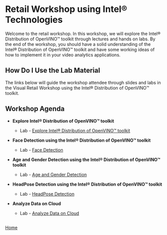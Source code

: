 # Retail Workshop using Intel® Technologies
Welcome to the retail workshop. In this workshop, we will explore the Intel® Distribution of OpenVINO™ toolkit through lectures and hands on labs. By the end of the workshop, you should have a solid understanding of the Intel® Distribution of OpenVINO™ toolkit and have some working ideas of how to implement it in your video analytics applications.
## How Do I Use the Lab Material
The links below will guide the workshop attendee through slides and labs in the Visual Retail Workshop using the Intel® Distribution of OpenVINO™ toolkit.

## Workshop Agenda
* **Explore Intel® Distribution of OpenVINO™ toolkit**
    <!--- Slide Deck --->
    - Lab - [Explore Intel® Distribution of OpenVINO™ toolkit](./Explore_OpenVINO.md)


* **Face Detection using the Intel® Distribution of OpenVINO™ toolkit**
  <!--- Slide Deck --->
  - Lab - [Face Detection](./Face_detection.md)


* **Age and Gender Detection using the Intel® Distribution of OpenVINO™ toolkit**
  <!--- Slide Deck --->
  - Lab - [Age and Gender Detection](./Age_Gender_Detection.md)


* **HeadPose Detection using the Intel® Distribution of OpenVINO™ toolkit**
    <!--- Slide Deck --->
    - Lab - [HeadPose Detection](./Headpose_Detection.md)


* **Analyze Data on Cloud**
    <!--- Slide Deck --->
    - Lab - [Analyze Data on Cloud](./Analyse_face_data_on_cloud.md)
##  

[Home](../README.md)    
